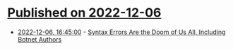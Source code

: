# [Published on 2022-12-06](index.md)

* [2022-12-06, 16:45:00](https://it.slashdot.org/story/22/12/06/1552228/syntax-errors-are-the-doom-of-us-all-including-botnet-authors?utm_source=rss1.0mainlinkanon&utm_medium=feed) - [Syntax Errors Are the Doom of Us All, Including Botnet Authors](https://it.slashdot.org/story/22/12/06/1552228/syntax-errors-are-the-doom-of-us-all-including-botnet-authors?utm_source=rss1.0mainlinkanon&utm_medium=feed)

